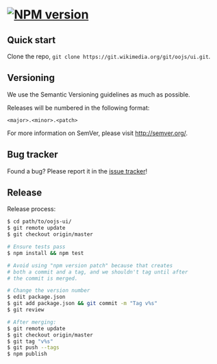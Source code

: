[![NPM version](https://badge.fury.io/js/oojs-ui.png)](https://badge.fury.io/js/oojs-ui)
=================

Quick start
----------

Clone the repo, `git clone https://git.wikimedia.org/git/oojs/ui.git`.

Versioning
----------

We use the Semantic Versioning guidelines as much as possible.

Releases will be numbered in the following format:

`<major>.<minor>.<patch>`

For more information on SemVer, please visit http://semver.org/.

Bug tracker
-----------

Found a bug? Please report it in the [issue tracker](https://bugzilla.wikimedia.org/enter_bug.cgi?product=OOjs+UI)!

Release
----------

Release process:

```bash
$ cd path/to/oojs-ui/
$ git remote update
$ git checkout origin/master

# Ensure tests pass
$ npm install && npm test

# Avoid using "npm version patch" because that creates
# both a commit and a tag, and we shouldn't tag until after
# the commit is merged.

# Change the version number
$ edit package.json
$ git add package.json && git commit -m "Tag v%s"
$ git review

# After merging:
$ git remote update
$ git checkout origin/master
$ git tag "v%s"
$ git push --tags
$ npm publish
```
